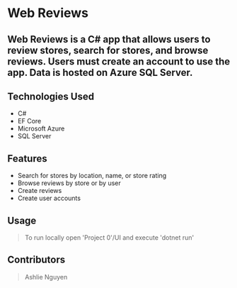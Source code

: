 # Web Reviews

## Web Reviews is a C# app that allows users to review stores, search for stores, and browse reviews. Users must create an account to use the app. Data is hosted on Azure SQL Server.


## Technologies Used

* C#
* EF Core
* Microsoft Azure
* SQL Server

## Features

* Search for stores by location, name, or store rating
* Browse reviews by store or by user
* Create reviews
* Create user accounts


## Usage

> To run locally open 'Project 0'/UI and execute 'dotnet run'

## Contributors

> Ashlie Nguyen